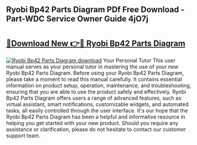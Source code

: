 ## Ryobi Bp42 Parts Diagram PDf Free Download - Part-WDC Service Owner Guide 4jO7j

# <h2><a href="http://dfmv2xn.blite.top/?on=Ryobi+Bp42+Parts+Diagram">🔗Download New 👉🔴 Ryobi Bp42 Parts Diagram</a></h2>

[![Ryobi Bp42 Parts Diagram download](https://i.imgur.com/lujVjoI.png)](http://dfmv2xn.blite.top/?on=Ryobi+Bp42+Parts+Diagram)
Your Personal Tutor This user manual serves as your personal tutor in mastering the use of your new Ryobi Bp42 Parts Diagram. Before using your Ryobi Bp42 Parts Diagram, please take a moment to read this manual carefully. It contains essential information on product setup, operation, maintenance, and troubleshooting, ensuring that you are able to use the product safely and effectively. Ryobi Bp42 Parts Diagram offers users a range of advanced features, such as virtual assistant, smart notifications, customizable widgets, and automated tasks, all easily controlled through the user interface. It's our hope that the Ryobi Bp42 Parts Diagram has been a helpful and informative resource in helping you get started with your new product. Should you require any assistance or clarification, please do not hesitate to contact our customer support team.
